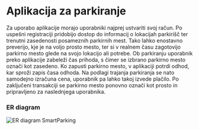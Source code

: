 <h1>Aplikacija za parkiranje</h1>

Za uporabo aplikacije morajo uporabniki najprej ustvariti svoj račun. Po uspešni registraciji pridobijo dostop do informacij o lokacijah parkirišč ter trenutni zasedenosti posameznih parkirnih mest. Tako lahko enostavno preverijo, kje je na voljo prosto mesto, ter si v realnem času zagotovijo parkirno mesto glede na svojo lokacijo ali potrebe.
Ob parkiranju uporabnik preko aplikacije zabeleži čas prihoda, s čimer se izbrano parkirno mesto označi kot zasedeno. Ko zapusti parkirno mesto, v aplikaciji potrdi odhod, kar sproži zapis časa odhoda. Na podlagi trajanja parkiranja se nato samodejno izračuna cena, uporabnik pa lahko takoj izvede plačilo.
Po zaključeni transakciji se parkirno mesto ponovno označi kot prosto in pripravljeno za naslednjega uporabnika.

<h3>ER diagram</h3>
<img src="https://github.com/user-attachments/assets/b215cf7f-5e94-4c16-ba2f-5aebac5f4a1a" alt="ER diagram SmartParking" style="max-width: 100%; height: auto;">
